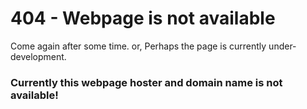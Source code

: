 # 404 - Webpage is not available

Come again after some time.
or, Perhaps the page is currently under-development.

### Currently this webpage hoster and domain name is not available!

